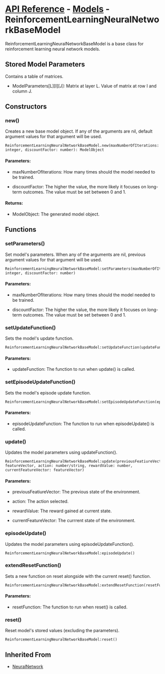 # [API Reference](../../API.md) - [Models](../Models.md) - ReinforcementLearningNeuralNetworkBaseModel

ReinforcementLearningNeuralNetworkBaseModel is a base class for reinforcement learning neural network models.

## Stored Model Parameters

Contains a table of matrices.  

* ModelParameters[L][I][J]: Matrix at layer L. Value of matrix at row I and column J.

## Constructors

### new()

Creates a new base model object. If any of the arguments are nil, default argument values for that argument will be used.

```
ReinforcementLearningNeuralNetworkBaseModel.new(maxNumberOfIterations: integer, discountFactor: number): ModelObject
```

#### Parameters:

* maxNumberOfIterations: How many times should the model needed to be trained.

* discountFactor: The higher the value, the more likely it focuses on long-term outcomes. The value must be set between 0 and 1.

#### Returns:

* ModelObject: The generated model object.

## Functions

### setParameters()

Set model's parameters. When any of the arguments are nil, previous argument values for that argument will be used.

```
ReinforcementLearningNeuralNetworkBaseModel:setParameters(maxNumberOfIterations: integer, discountFactor: number)
```

#### Parameters:

* maxNumberOfIterations: How many times should the model needed to be trained.

* discountFactor: The higher the value, the more likely it focuses on long-term outcomes. The value must be set between 0 and 1.

### setUpdateFunction()

Sets the model's update function.

```
ReinforcementLearningNeuralNetworkBaseModel:setUpdateFunction(updateFunction)
```

#### Parameters:

* updateFunction: The function to run when update() is called.

### setEpisodeUpdateFunction()

Sets the model's episode update function.

```
ReinforcementLearningNeuralNetworkBaseModel:setEpisodeUpdateFunction(episodeUpdateFunction)
```

#### Parameters:

* episodeUpdateFunction: The function to run when episodeUpdate() is called.

### update()

Updates the model parameters using updateFunction().

```
ReinforcementLearningNeuralNetworkBaseModel:update(previousFeatiureVector: featureVector, action: number/string, rewardValue: number, currentFeatureVector: featureVector)
```

#### Parameters:

* previousFeatiureVector: The previous state of the environment.

* action: The action selected.

* rewardValue: The reward gained at current state.

* currentFeatureVector: The currrent state of the environment.

### episodeUpdate()

Updates the model parameters using episodeUpdateFunction().

```
ReinforcementLearningNeuralNetworkBaseModel:episodeUpdate()
```

### extendResetFunction()

Sets a new function on reset alongside with the current reset() function. 

```
ReinforcementLearningNeuralNetworkBaseModel:extendResetFunction(resetFunction)
```

#### Parameters:

* resetFunction: The function to run when reset() is called.

### reset()

Reset model's stored values (excluding the parameters).

```
ReinforcementLearningNeuralNetworkBaseModel:reset()
```

## Inherited From

* [NeuralNetwork](NeuralNetwork.md)
